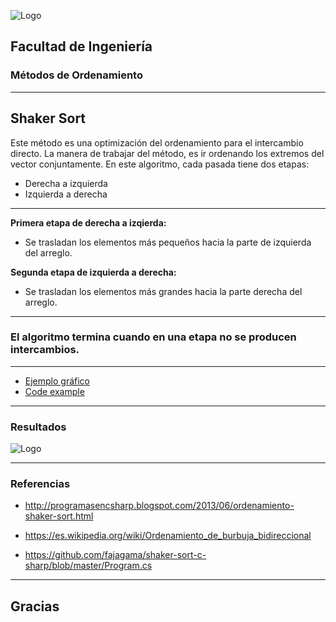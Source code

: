 ![Logo](http://www.ingenieria.unam.mx/nuestra_facultad/images/institucionales/escudos/escudofi_negro.jpg)
## Facultad de Ingeniería
### Métodos de Ordenamiento


---
## Shaker Sort

 Este método es una optimización del ordenamiento para el intercambio directo.
 La manera de trabajar del método, es ir ordenando los extremos del vector conjuntamente. 
 En este algoritmo, cada pasada tiene dos etapas:

- Derecha a izquierda
- Izquierda a derecha
---
**Primera etapa de derecha a izqierda:**
- Se trasladan los elementos más pequeños hacia la parte de izquierda del arreglo.

**Segunda etapa de izquierda a derecha:**
- Se trasladan los elementos más grandes hacia la parte derecha del arreglo.

---
### El algoritmo termina cuando en una etapa no se producen intercambios.

---
- [Ejemplo gráfico](https://en.wikipedia.org/wiki/Cocktail_shaker_sort#/media/File:Sorting_shaker_sort_anim.gif)
- [Code example](http://lwh.free.fr/pages/algo/tri/tri_shaker_es.html)

---
### Resultados 

![Logo](http://subirimagen.me/uploads/20181025200832.png)

---
### Referencias

- http://programasencsharp.blogspot.com/2013/06/ordenamiento-shaker-sort.html

- https://es.wikipedia.org/wiki/Ordenamiento_de_burbuja_bidireccional

- https://github.com/fajagama/shaker-sort-c-sharp/blob/master/Program.cs 

---
Gracias
---
